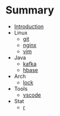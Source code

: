 # Summary

* [Introduction](README.md)
* Linux
  * [git](linux/git.md)
  * [nginx](linux/nginx.md)
  * [vim](linux/vim.md)
* Java
  * [kafka](java/kafka.md)
  * [hbase](java/hbase.md)
* Arch
  * [lock](arch/lock.md)
* Tools
  * [vscode](tools/vscode.md)
* Stat
  * [r](stat/r.md)
  